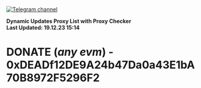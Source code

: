 [![Telegram channel](https://img.shields.io/endpoint?url=https://runkit.io/damiankrawczyk/telegram-badge/branches/master?url=https://t.me/n4z4v0d)](https://t.me/n4z4v0d) 

**Dynamic Updates Proxy List with Proxy Checker**  
**Last Updated: 19.12.23 15:14**

# DONATE (_any evm_) - 0xDEADf12DE9A24b47Da0a43E1bA70B8972F5296F2
